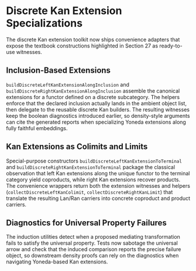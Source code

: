 # Discrete Kan Extension Specializations

The discrete Kan extension toolkit now ships convenience adapters that expose the
textbook constructions highlighted in Section 27 as ready-to-use witnesses.

## Inclusion-Based Extensions

`buildDiscreteLeftKanExtensionAlongInclusion` and
`buildDiscreteRightKanExtensionAlongInclusion` assemble the canonical extensions
for a functor defined on a discrete subcategory. The helpers enforce that the
declared inclusion actually lands in the ambient object list, then delegate to
the reusable discrete Kan builders. The resulting witnesses keep the boolean
diagnostics introduced earlier, so density-style arguments can cite the
generated reports when specializing Yoneda extensions along fully faithful
embeddings.

## Kan Extensions as Colimits and Limits

Special-purpose constructors `buildDiscreteLeftKanExtensionToTerminal` and
`buildDiscreteRightKanExtensionToTerminal` package the classical observation
that left Kan extensions along the unique functor to the terminal category yield
coproducts, while right Kan extensions recover products. The convenience
wrappers return both the extension witnesses and helpers
(`collectDiscreteLeftKanColimit`, `collectDiscreteRightKanLimit`) that translate
the resulting Lan/Ran carriers into concrete coproduct and product carriers.

## Diagnostics for Universal Property Failures

The induction utilities detect when a proposed mediating transformation fails to
satisfy the universal property. Tests now sabotage the universal arrow and check
that the induced comparison reports the precise failure object, so downstream
density proofs can rely on the diagnostics when navigating Yoneda-based Kan
extensions.

